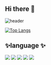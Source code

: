 ## Hi there 👋

<!--
**gowonisgood/gowonisgood** is a ✨ _special_ ✨ repository because its `README.md` (this file) appears on your GitHub profile.

Here are some ideas to get you started:

- 🔭 I’m currently working on ...
- 🌱 I’m currently learning ...
- 👯 I’m looking to collaborate on ...
- 🤔 I’m looking for help with ...
- 💬 Ask me about ...
- 📫 How to reach me: ...
- 😄 Pronouns: ...
- ⚡ Fun fact: ...
-->
![header](https://capsule-render.vercel.app/api?type=venom&color=0:EEFF00,100:a82da8&height=300&section=header&text=Gowon%20is%20good!&fontSize=90&fontColor=ffffff)

[![Top Langs](https://github-readme-stats.vercel.app/api/top-langs/?username=gowonisgood&exclude_repo=unix_basic)](https://github.com/anuraghazra/github-readme-stats)

## ✨language ✨
<div style="display:flex; flex-direction:column; align-items:flex-start;">
    <div>
        <img src="https://img.shields.io/badge/Python-3776AB?style=for-the-badge&logo=Phython&logoColor=white"> 
        <img src="https://img.shields.io/badge/C-A8B9CC?style=for-the-badge&logo=C&logoColor=white"> 
        <img src="https://img.shields.io/badge/C++-00599C?style=for-the-badge&logo=C++&logoColor=white">
        <img src="https://img.shields.io/badge/AssemblyScript-007AAC?style=for-the-badge&logo=AssemblyScript&logoColor=white">
        <img src="https://img.shields.io/badge/WebAssembly-654FF0?style=for-the-badge&logo=WebAssembly&logoColor=white">
    </div>
</div>



<!--![Top Langs](https://github-readme-stats.vercel.app/api/top-langs/?username=anuraghazra&layout=compact)-->
